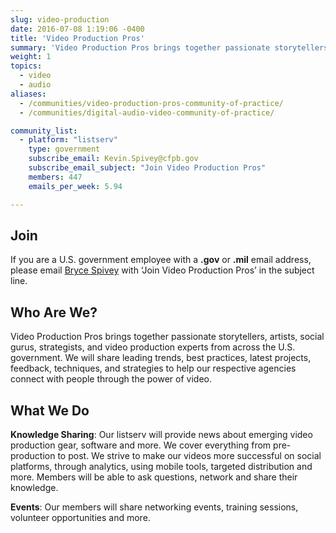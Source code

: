 ```yaml
---
slug: video-production
date: 2016-07-08 1:19:06 -0400
title: 'Video Production Pros'
summary: 'Video Production Pros brings together passionate storytellers, artists, social gurus, strategists, and video production experts from across the U.S. government.'
weight: 1
topics:
  - video
  - audio
aliases:
  - /communities/video-production-pros-community-of-practice/
  - /communities/digital-audio-video-community-of-practice/

community_list:
  - platform: "listserv"
    type: government
    subscribe_email: Kevin.Spivey@cfpb.gov
    subscribe_email_subject: "Join Video Production Pros"
    members: 447
    emails_per_week: 5.94

---
```


## Join

If you are a U.S. government employee with a **.gov** or **.mil** email address, please email [Bryce Spivey](mailto:Kevin.Spivey@cfpb.gov?subject=Join%20Video%20Production%20Pros) with ‘Join Video Production Pros’ in the subject line.

## Who Are We?

Video Production Pros brings together passionate storytellers, artists, social gurus, strategists, and video production experts from across the U.S. government. We will share leading trends, best practices, latest projects, feedback, techniques, and strategies to help our respective agencies connect with people through the power of video.

## What We Do

**Knowledge Sharing**: Our listserv will provide news about emerging video production gear, software and more. We cover everything from pre-production to post. We strive to make our videos more successful on social platforms, through analytics, using mobile tools, targeted distribution and more. Members will be able to ask questions, network and share their knowledge.

**Events**: Our members will share networking events, training sessions, volunteer opportunities and more.